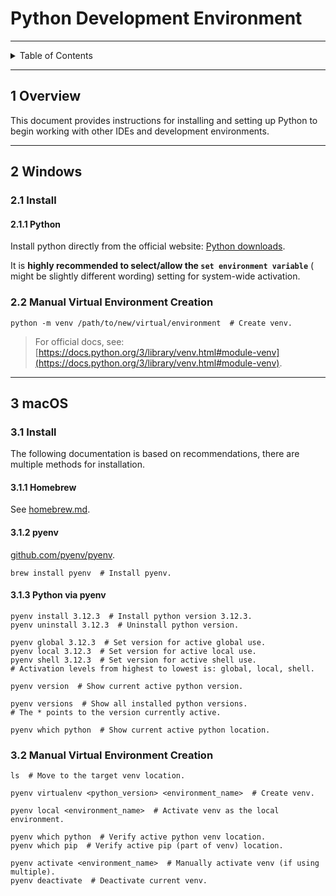 # Python Development Environment

---

<details markdown="1">
  <summary>Table of Contents</summary>

<!-- TOC -->
* [Python Development Environment](#python-development-environment)
  * [1 Overview](#1-overview)
  * [2 Windows](#2-windows)
    * [2.1 Install](#21-install)
      * [2.1.1 Python](#211-python)
    * [2.2 Manual Virtual Environment Creation](#22-manual-virtual-environment-creation)
  * [3 macOS](#3-macos)
    * [3.1 Install](#31-install)
      * [3.1.1 Homebrew](#311-homebrew)
      * [3.1.2 pyenv](#312-pyenv)
      * [3.1.3 Python via pyenv](#313-python-via-pyenv)
    * [3.2 Manual Virtual Environment Creation](#32-manual-virtual-environment-creation)
<!-- TOC -->

</details>

---

## 1 Overview

This document provides instructions for installing and setting up Python to
begin working with other IDEs and development environments.

---

## 2 Windows

### 2.1 Install

#### 2.1.1 Python

Install python directly from the official
website: [Python downloads](https://www.python.org/downloads/).

It is **highly recommended to select/allow the `set environment variable`** (
might be slightly different wording) setting for system-wide activation.

### 2.2 Manual Virtual Environment Creation

```shell
python -m venv /path/to/new/virtual/environment  # Create venv.
```

> For official docs, see:
> [https://docs.python.org/3/library/venv.html#module-venv](https://docs.python.org/3/library/venv.html#module-venv).

---

## 3 macOS

### 3.1 Install

The following documentation is based on recommendations, there are multiple
methods for installation.

#### 3.1.1 Homebrew

See [homebrew.md](homebrew.md).

#### 3.1.2 pyenv

[github.com/pyenv/pyenv](https://github.com/pyenv/pyenv).

```shell
brew install pyenv  # Install pyenv.
```

#### 3.1.3 Python via pyenv

```shell
pyenv install 3.12.3  # Install python version 3.12.3.
pyenv uninstall 3.12.3  # Uninstall python version.

pyenv global 3.12.3  # Set version for active global use.
pyenv local 3.12.3  # Set version for active local use.
pyenv shell 3.12.3  # Set version for active shell use.
# Activation levels from highest to lowest is: global, local, shell.

pyenv version  # Show current active python version.

pyenv versions  # Show all installed python versions.
# The * points to the version currently active.

pyenv which python  # Show current active python location.
```

### 3.2 Manual Virtual Environment Creation

```shell
ls  # Move to the target venv location.

pyenv virtualenv <python_version> <environment_name>  # Create venv.

pyenv local <environment_name>  # Activate venv as the local environment.

pyenv which python  # Verify active python venv location.
pyenv which pip  # Verify active pip (part of venv) location.

pyenv activate <environment_name>  # Manually activate venv (if using multiple).
pyenv deactivate  # Deactivate current venv.
```
